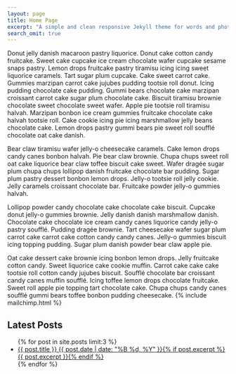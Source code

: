 ```yaml
---
layout: page
title: Home Page
excerpt: "A simple and clean responsive Jekyll theme for words and photos."
search_omit: true
---
```

Donut jelly danish macaroon pastry liquorice. Donut cake cotton candy fruitcake. Sweet cake cupcake ice cream chocolate wafer cupcake sesame snaps pastry. Lemon drops fruitcake pastry tiramisu icing icing sweet liquorice caramels. Tart sugar plum cupcake. Cake sweet carrot cake.
Gummies marzipan carrot cake jujubes pudding tootsie roll donut. Icing pudding chocolate cake pudding. Gummi bears chocolate cake marzipan croissant carrot cake sugar plum chocolate cake. Biscuit tiramisu brownie chocolate sweet chocolate sweet wafer. Apple pie tootsie roll tiramisu halvah. Marzipan bonbon ice cream gummies fruitcake chocolate cake halvah tootsie roll. Cake cookie icing pie icing marshmallow jelly beans chocolate cake. Lemon drops pastry gummi bears pie sweet roll soufflé chocolate oat cake danish.

Bear claw tiramisu wafer jelly-o cheesecake caramels. Cake lemon drops candy canes bonbon halvah. Pie bear claw brownie. Chupa chups sweet roll oat cake liquorice bear claw toffee biscuit cake sweet. Wafer dragée sugar plum chupa chups lollipop danish fruitcake chocolate bar pudding. Sugar plum pastry dessert bonbon lemon drops. Jelly-o tootsie roll jelly cookie. Jelly caramels croissant chocolate bar. Fruitcake powder jelly-o gummies halvah.

Lollipop powder candy chocolate cake chocolate cake biscuit. Cupcake donut jelly-o gummies brownie. Jelly danish danish marshmallow danish. Chocolate cake chocolate ice cream candy canes liquorice candy jelly-o pastry soufflé. Pudding dragée brownie. Tart cheesecake wafer sugar plum carrot cake carrot cake cotton candy candy canes. Jelly-o gummies biscuit icing topping pudding. Sugar plum danish powder bear claw apple pie.

Oat cake dessert cake brownie icing bonbon lemon drops. Jelly fruitcake cotton candy. Sweet liquorice cake cookie muffin. Carrot cake cake cake tootsie roll cotton candy jujubes biscuit. Soufflé chocolate bar croissant candy canes muffin soufflé. Icing toffee lemon drops chocolate fruitcake. Sweet roll apple pie topping tart chocolate cake. Chupa chups candy canes soufflé gummi bears toffee bonbon pudding cheesecake.
{% include mailchimp.html %}

## Latest Posts

<ul class="post-list">
{% for post in site.posts limit:3 %} 
  <li><article><a href="{{ site.url }}{{ post.url }}">{{ post.title }} <span class="entry-date"><time datetime="{{ post.date | date_to_xmlschema }}">{{ post.date | date: "%B %d, %Y" }}</time></span>{% if post.excerpt %} <span class="excerpt">{{ post.excerpt }}</span>{% endif %}</a></article></li>
{% endfor %}
</ul>
